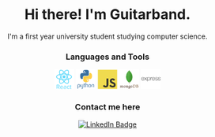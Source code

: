 <div id="header" align="center">
    <h1>
      Hi there! I'm Guitarband.
    </h1>
    <p>I'm a first year university student studying computer science.</p>
    <h3>Languages and Tools</h3>
    <div>
        <img src="https://raw.githubusercontent.com/devicons/devicon/ca28c779441053191ff11710fe24a9e6c23690d6/icons/react/react-original-wordmark.svg" title="React" alt="React" height="40px" width="40px" />
        <img src="https://raw.githubusercontent.com/devicons/devicon/ca28c779441053191ff11710fe24a9e6c23690d6/icons/python/python-original-wordmark.svg" title="Python" alt="Python" height="40px" width="40px" />
        <img src="https://raw.githubusercontent.com/devicons/devicon/ca28c779441053191ff11710fe24a9e6c23690d6/icons/javascript/javascript-original.svg" title="Javascript" alt="Javascript" height="40px" width="40px" />
        <img src="https://raw.githubusercontent.com/devicons/devicon/ca28c779441053191ff11710fe24a9e6c23690d6/icons/mongodb/mongodb-original-wordmark.svg" title="MongoDB" alt="MongoDB" height="40px" width="40px" />
        <img src="https://raw.githubusercontent.com/devicons/devicon/ca28c779441053191ff11710fe24a9e6c23690d6/icons/express/express-original-wordmark.svg" title="Express" alt="Express" height="40px" width="40px" />
    </div>
    <h3>Contact me here</h3>
    <div id="badges">
      <a href="https://www.linkedin.com/in/preetish-choudhary-a9b628328/">
        <img src="https://img.shields.io/badge/LinkedIn-blue?style=for-the-badge&logo=linkedin&logoColor=white" alt="LinkedIn Badge"/>
      </a>
    </div>
</div>





